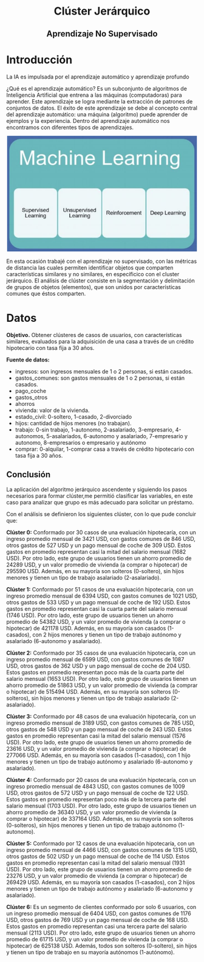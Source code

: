 <h1 align="center"> Clúster Jerárquico </h1>
<h2 align="center"> Aprendizaje No Supervisado<h2>

# Introducción 

La IA es impulsada por el aprendizaje automático y aprendizaje profundo

¿Qué es el aprendizaje automático? Es un subconjunto de algoritmos de Inteligencia Artificial que entrena a las máquinas (computadoras) para aprender. Este aprendizaje se logra mediante la extracción de patrones de conjuntos de datos.
El éxito de este aprendizaje se debe al  concepto central del aprendizaje automático: una máquina (algoritmo) puede aprender de ejemplos y la experiencia.
Dentro del aprendizaje automático nos encontramos con diferentes tipos de aprendizajes.
<p align='center'>
  <a href="https://github.com/LuisJavierFI/Cluster-Jerarquico"><img src = "TiposDeAprendizaje.JPG"  width = 500> </a>
</p>
En esta ocasión trabajé con el aprendizaje no supervisado, con las métricas de distancia las cuales permiten identificar objetos que comparten características similares y no similares, en específicico con el cluster jerárquico. 
El análisis de clúster consiste en la segmentación y delimitación de grupos de objetos (elementos), que son unidos por características comunes que éstos comparten.

# Datos
**Objetivo.** Obtener clústeres de casos de usuarios, con características similares, evaluados para la adquisición de una casa a través de un crédito hipotecario con tasa fija a 30 años.

**Fuente de datos:**

* ingresos: son ingresos mensuales de 1 o 2 personas, si están casados.
* gastos_comunes: son gastos mensuales de 1 o 2 personas, si están casados. 
* pago_coche
* gastos_otros
* ahorros
* vivienda: valor de la vivienda.
* estado_civil: 0-soltero, 1-casado, 2-divorciado
* hijos: cantidad de hijos menores (no trabajan).
* trabajo: 0-sin trabajo, 1-autonomo, 2-asalariado, 3-empresario, 4-autonomos, 5-asalariados, 6-autonomo y asalariado, 7-empresario y autonomo, 8-empresarios o empresario y autónomo 
* comprar: 0-alquilar, 1-comprar casa a través de crédito hipotecario con tasa fija a 30 años.

## Conclusión 

La aplicación del algoritmo jerárquico ascendente y siguiendo los pasos necesarios para formar clúster,me permitió clasificar las variables, en este caso para analizar que grupo es más adecuado para solicitar un préstamo.

Con el análisis se definieron los siguientes clúster, con lo que pude concluir que:

**Clúster 0:** Conformado por 30 casos de una evaluación hipotecaría, con un ingreso promedio mensual de 3421 USD, con gastos comunes de 846 USD, otros gastos de 527 USD y un pago mensual de coche de 309 USD. Estos gastos en promedio representan casi la mitad del salario mensual (1682 USD). Por otro lado, este grupo de usuarios tienen un ahorro promedio de 24289 USD, y un valor promedio de vivienda (a comprar o hipotecar) de 295590 USD. Además, en su mayoría son solteros (0-soltero), sin hijos menores y tienen un tipo de trabajo asalariado (2-asalariado).

**Clúster 1:** Conformado por 51 casos de una evaluación hipotecaría, con un
ingreso promedio mensual de 6394 USD, con gastos comunes de 1021 USD,
otros gastos de 533 USD y un pago mensual de coche de 192 USD. Estos gastos
en promedio representan casi la cuarta parte del salario mensual (1746 USD). Por
otro lado, este grupo de usuarios tienen un ahorro promedio de 54382 USD, y un
valor promedio de vivienda (a comprar o hipotecar) de 421178 USD. Además, en
su mayoría son casados (1-casados), con 2 hijos menores y tienen un tipo de
trabajo autónomo y asalariado (6-autonomo y asalariado).

**Clúster 2:** Conformado por 35 casos de una evaluación hipotecaría, con un
ingreso promedio mensual de 6599 USD, con gastos comunes de 1087 USD,
otros gastos de 362 USD y un pago mensual de coche de 204 USD. Estos gastos
en promedio representan poco más de la cuarta parte del salario mensual (1653
USD). Por otro lado, este grupo de usuarios tienen un ahorro promedio de 51863
USD, y un valor promedio de vivienda (a comprar o hipotecar) de 515494 USD.
Además, en su mayoría son solteros (0-solteros), sin hijos menores y tienen un
tipo de trabajo asalariado (2-asalariado).

**Clúster 3:** Conformado por 48 casos de una evaluación hipotecaría, con un
ingreso promedio mensual de 3189 USD, con gastos comunes de 785 USD, otros
gastos de 548 USD y un pago mensual de coche de 243 USD. Estos gastos en
promedio representan casi la mitad del salario mensual (1576 USD). Por otro lado,
este grupo de usuarios tienen un ahorro promedio de 23616 USD, y un valor
promedio de vivienda (a comprar o hipotecar) de 277066 USD. Además, en su
mayoría son casados (1-casados), con 1 hijo menores y tienen un tipo de trabajo
autónomo y asalariado (6-autonomo y asalariado).

**Clúster 4:** Conformado por 20 casos de una evaluación hipotecaría, con un
ingreso promedio mensual de 4843 USD, con gastos comunes de 1009 USD,
otros gastos de 572 USD y un pago mensual de coche de 122 USD. Estos gastos
en promedio representan poco más de la tercera parte del salario mensual (1703
USD). Por otro lado, este grupo de usuarios tienen un ahorro promedio de 36340
USD, y un valor promedio de vivienda (a comprar o hipotecar) de 337164 USD.
Además, en su mayoría son solteros (0-solteros), sin hijos menores y tienen un
tipo de trabajo autónomo (1-autonomo).

**Clúster 5:** Conformado por 12 casos de una evaluación hipotecaría, con un
ingreso promedio mensual de 4466 USD, con gastos comunes de 1315 USD,
otros gastos de 502 USD y un pago mensual de coche de 114 USD. Estos gastos
en promedio representan casi la mitad del salario mensual (1931 USD). Por otro
lado, este grupo de usuarios tienen un ahorro promedio de 23276 USD, y un valor
promedio de vivienda (a comprar o hipotecar) de 269429 USD. Además, en su
mayoría son casados (1-casados), con 2 hijos menores y tienen un tipo de trabajo
autónomo y asalariado (6-autonomo y asalariado).


**Clúster 6:** Es un segmento de clientes conformado por solo 6 usuarios, con un ingreso promedio mensual de 6404 USD, con gastos comunes de 1176 USD, otros gastos de 769 USD y un pago mensual de coche de 168 USD. Estos gastos en promedio representan casi una tercera parte del salario mensual (2113 USD). Por otro lado, este grupo de usuarios tienen un ahorro promedio de 61715 USD, y un valor promedio de vivienda (a comprar o hipotecar) de 625138 USD. Además, todos son solteros (0-soltero), sin hijos y tienen un tipo de trabajo en su mayoría autónomos (1-autónomo).
